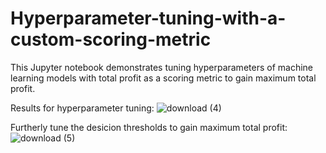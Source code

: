 # Hyperparameter-tuning-with-a-custom-scoring-metric
This Jupyter notebook demonstrates tuning hyperparameters of machine learning models with total profit as a scoring metric to gain maximum total profit.

Results for hyperparameter tuning:
![download (4)](https://github.com/hanfei1986/Hyperparameter-tuning-with-a-custom-scoring-metric/assets/59255164/db276556-981b-4244-a058-1a0481d68737)

Furtherly tune the desicion thresholds to gain maximum total profit:
![download (5)](https://github.com/hanfei1986/Hyperparameter-tuning-with-a-custom-scoring-metric/assets/59255164/c7f68a18-7d4b-44bb-aa70-992a669fc8a1)


